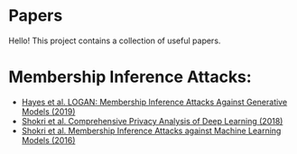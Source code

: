 # Papers
Hello!
This project contains a collection of useful papers.

# Membership Inference Attacks:
- [Hayes et al. LOGAN: Membership Inference Attacks Against Generative Models (2019)](https://arxiv.org/abs/1705.07663)
- [Shokri et al. Comprehensive Privacy Analysis of Deep Learning (2018)](https://arxiv.org/abs/1812.00910)
- [Shokri et al. Membership Inference Attacks against Machine Learning Models (2016)](https://arxiv.org/abs/1610.05820)
